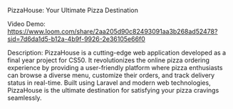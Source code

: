 PizzaHouse: Your Ultimate Pizza Destination

Video Demo: https://www.loom.com/share/2aa205d90c82493091aa3b268ad52478?sid=7d6da1d5-b12a-4b9f-9926-2e36105e66f0

Description:
PizzaHouse is a cutting-edge web application developed as a final year project for CS50. It revolutionizes the online pizza ordering experience by providing a user-friendly platform where pizza enthusiasts can browse a diverse menu, customize their orders, and track delivery status in real-time. Built using Laravel and modern web technologies, PizzaHouse is the ultimate destination for satisfying your pizza cravings seamlessly.
